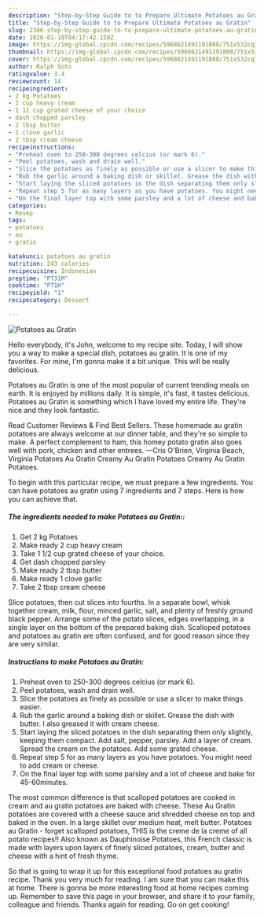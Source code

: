 ```yaml
---
description: "Step-by-Step Guide to to Prepare Ultimate Potatoes au Gratin"
title: "Step-by-Step Guide to to Prepare Ultimate Potatoes au Gratin"
slug: 2386-step-by-step-guide-to-to-prepare-ultimate-potatoes-au-gratin
date: 2020-01-10T04:17:42.159Z
image: https://img-global.cpcdn.com/recipes/5968621491191808/751x532cq70/potatoes-au-gratin-recipe-main-photo.jpg
thumbnail: https://img-global.cpcdn.com/recipes/5968621491191808/751x532cq70/potatoes-au-gratin-recipe-main-photo.jpg
cover: https://img-global.cpcdn.com/recipes/5968621491191808/751x532cq70/potatoes-au-gratin-recipe-main-photo.jpg
author: Ralph Soto
ratingvalue: 3.4
reviewcount: 14
recipeingredient:
- 2 kg Potatoes
- 2 cup heavy cream
- 1 12 cup grated cheese of your choice
- dash chopped parsley
- 2 tbsp butter
- 1 clove garlic
- 2 tbsp cream cheese
recipeinstructions:
- "Preheat oven to 250-300 degrees celcius (or mark 6)."
- "Peel potatoes, wash and drain well."
- "Slice the potatoes as finely as possible or use a slicer to make things easier."
- "Rub the garlic around a baking dish or skillet. Grease the dish with butter. I also greased it with cream cheese."
- "Start laying the sliced potatoes in the dish separating them only slightly, keeping them compact. Add salt, pepper, parsley. Add a layer of cream. Spread the cream on the potatoes. Add some grated cheese."
- "Repeat step 5 for as many layers as you have potatoes. You might need to add cream or cheese."
- "On the final layer top with some parsley and a lot of cheese and bake for 45-60minutes."
categories:
- Resep
tags:
- potatoes
- au
- gratin

katakunci: potatoes au gratin
nutrition: 243 calories
recipecuisine: Indonesian
preptime: "PT31M"
cooktime: "PT1H"
recipeyield: "1"
recipecategory: Dessert

---
```



![Potatoes au Gratin](https://img-global.cpcdn.com/recipes/5968621491191808/751x532cq70/potatoes-au-gratin-recipe-main-photo.jpg)

Hello everybody, it's John, welcome to my recipe site. Today, I will show you a way to make a special dish, potatoes au gratin. It is one of my favorites. For mine, I'm gonna make it a bit unique. This will be really delicious.

Potatoes au Gratin is one of the most popular of current trending meals on earth. It is enjoyed by millions daily. It is simple, it's fast, it tastes delicious. Potatoes au Gratin is something which I have loved my entire life. They're nice and they look fantastic.

Read Customer Reviews &amp; Find Best Sellers. These homemade au gratin potatoes are always welcome at our dinner table, and they&#39;re so simple to make. A perfect complement to ham, this homey potato gratin also goes well with pork, chicken and other entrees. —Cris O&#39;Brien, Virginia Beach, Virginia Potatoes Au Gratin Creamy Au Gratin Potatoes Creamy Au Gratin Potatoes.


To begin with this particular recipe, we must prepare a few ingredients. You can have potatoes au gratin using 7 ingredients and 7 steps. Here is how you can achieve that.

##### The ingredients needed to make Potatoes au Gratin::

1. Get 2 kg Potatoes
1. Make ready 2 cup heavy cream
1. Take 1 1/2 cup grated cheese of your choice.
1. Get dash chopped parsley
1. Make ready 2 tbsp butter
1. Make ready 1 clove garlic
1. Take 2 tbsp cream cheese


Slice potatoes, then cut slices into fourths. In a separate bowl, whisk together cream, milk, flour, minced garlic, salt, and plenty of freshly ground black pepper. Arrange some of the potato slices, edges overlapping, in a single layer on the bottom of the prepared baking dish. Scalloped potatoes and potatoes au gratin are often confused, and for good reason since they are very similar. 

##### Instructions to make Potatoes au Gratin:

1. Preheat oven to 250-300 degrees celcius (or mark 6).
1. Peel potatoes, wash and drain well.
1. Slice the potatoes as finely as possible or use a slicer to make things easier.
1. Rub the garlic around a baking dish or skillet. Grease the dish with butter. I also greased it with cream cheese.
1. Start laying the sliced potatoes in the dish separating them only slightly, keeping them compact. Add salt, pepper, parsley. Add a layer of cream. Spread the cream on the potatoes. Add some grated cheese.
1. Repeat step 5 for as many layers as you have potatoes. You might need to add cream or cheese.
1. On the final layer top with some parsley and a lot of cheese and bake for 45-60minutes.


The most common difference is that scalloped potatoes are cooked in cream and au gratin potatoes are baked with cheese. These Au Gratin potatoes are covered with a cheese sauce and shredded cheese on top and baked in the oven. In a large skillet over medium heat, melt butter. Potatoes au Gratin - forget scalloped potatoes, THIS is the creme de la creme of all potato recipes!! Also known as Dauphinoise Potatoes, this French classic is made with layers upon layers of finely sliced potatoes, cream, butter and cheese with a hint of fresh thyme. 

So that is going to wrap it up for this exceptional food potatoes au gratin recipe. Thank you very much for reading. I am sure that you can make this at home. There is gonna be more interesting food at home recipes coming up. Remember to save this page in your browser, and share it to your family, colleague and friends. Thanks again for reading. Go on get cooking!
